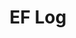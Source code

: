 ---
layout: page_archive_log
title: "EF Log"
category: log
description: A location-specific personal log.
permalink: /log/culture/art
arts: art
loading_animation: true
sitemap:
  priority: 0.9
---